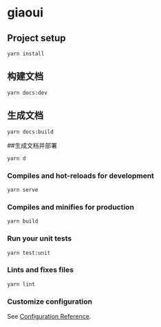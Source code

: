 # giaoui

## Project setup
```shell script
yarn install
```

## 构建文档
```shell script
yarn docs:dev
```

## 生成文档
```shell script
yarn docs:build
```

##生成文档并部署
```shell script
yarn d
```

### Compiles and hot-reloads for development
```shell script
yarn serve
```

### Compiles and minifies for production
```shell script
yarn build
```

### Run your unit tests
```shell script
yarn test:unit
```

### Lints and fixes files
```shell script
yarn lint
```

### Customize configuration
See [Configuration Reference](https://cli.vuejs.org/config/).
